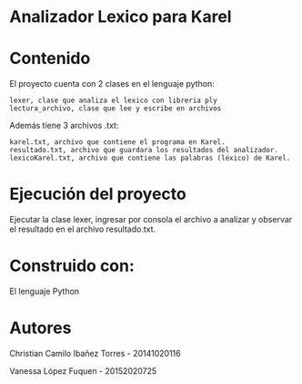 # Analizador Lexico para Karel

# Contenido
El proyecto cuenta con 2 clases en el lenguaje python:

    lexer, clase que analiza el lexico con libreria ply
    lectura_archivo, clase que lee y escribe en archivos

Además tiene 3 archivos .txt:
   
    karel.txt, archivo que contiene el programa en Karel.
    resultado.txt, archivo que guardara los resultados del analizador.
    lexicoKarel.txt, archivo que contiene las palabras (léxico) de Karel.

# Ejecución del proyecto
Ejecutar la clase lexer, ingresar por consola el archivo a analizar y observar el resultado en el archivo resultado.txt.

# Construido con:
El lenguaje Python

# Autores
Christian Camilo Ibañez Torres - 20141020116

Vanessa López Fuquen - 20152020725

